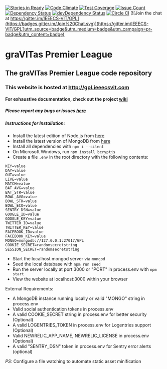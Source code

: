 [![Stories in Ready](https://badge.waffle.io/IEEECS-VIT/GPL.png?label=ready&title=Ready)](https://waffle.io/IEEECS-VIT/GPL)
[![Code Climate](https://codeclimate.com/github/IEEECS-VIT/GPL/badges/gpa.svg)](https://codeclimate.com/github/IEEECS-VIT/GPL)
[![Test Coverage](https://codeclimate.com/github/IEEECS-VIT/GPL/badges/coverage.svg)](https://codeclimate.com/github/IEEECS-VIT/GPL/coverage)
[![Issue Count](https://codeclimate.com/github/IEEECS-VIT/GPL/badges/issue_count.svg)](https://codeclimate.com/github/IEEECS-VIT/GPL/issues)
[![Dependency Status](https://david-dm.org/IEEECS-VIT/GPL.svg)](https://david-dm.org/IEEECS-VIT/GPL)
[![devDependency Status](https://david-dm.org/IEEECS-VIT/GPL/dev-status.svg)](https://david-dm.org/IEEECS-VIT/GPL#info=devDependencies)
[![Circle CI](https://circleci.com/gh/IEEECS-VIT/GPL.svg?style=svg)](https://circleci.com/gh/IEEECS-VIT/GPL)
[![Join the chat at https://gitter.im/IEEECS-VIT/GPL](https://badges.gitter.im/Join%20Chat.svg)](https://gitter.im/IEEECS-VIT/GPL?utm_source=badge&utm_medium=badge&utm_campaign=pr-badge&utm_content=badge)

# graVITas Premier League

## The graVITas Premier League code repository

### This website is hosted at http://gpl.ieeecsvit.com

#### For exhaustive documentation, check out the project [wiki](https://github.com/IEEECS-VIT/GPL/wiki)

##### Please report any bugs or issues [here](https://github.com/IEEECS-VIT/GPL/issues)

##### Instructions for Installation:

* Install the latest edition of Node.js from [here](https://nodejs.org/en/download/)
* Install the latest version of MongoDB from [here](https://www.mongodb.org/downloads#production)
* Install all dependencies with `npm i --silent`
* On Microsoft Windows, run `npm install bcryptjs`
* Create a file `.env` in the root directory with the following contents:

```
KEY=value
DAY=value
OUT=value
LIVE=value
MATCH=value
BAT_AVG=value
BAT_STR=value
BOWL_AVG=value
BOWL_STR=value
BOWL_ECO=value
SENTRY_DSN=value
GOOGLE_ID=value
GOOGLE_KEY=value
TWITTER_ID=value
TWITTER_KEY=value
FACEBOOK_ID=value
FACEBOOK_KEY=value
MONGO=mongodb://127.0.0.1:27017/GPL
COOKIE_SECRET=randomsecretstring
SESSION_SECRET=randomsecretstring
```

* Start the localhost mongod server via `mongod`
* Seed the local database with `npm run seed`
* Run the server locally at port 3000 or "PORT" in process.env with `npm start`
* View the website at localhost:3000 within your browser

External Requirements:

* A MongoDB instance running locally or valid "MONGO" string in process.env
* Valid social authentication tokens in process.env
* A valid COOKIE_SECRET string in process.env for better security (Optional)
* A valid LOGENTRIES_TOKEN in process.env for Logentries support (Optional)
* Valid NEWRELIC_APP_NAME, NEWRELIC_LICENSE in process.env (Optional)
* A valid "SENTRY_DSN" token in process.env for Sentry error alerts (optional)

*PS:* Configure a file watching to automate static asset minification
